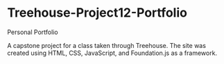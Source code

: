 # Treehouse-Project12-Portfolio
Personal Portfolio

A capstone project for a class taken through Treehouse. The site was created using HTML, CSS, JavaScript, and Foundation.js as a framework.
